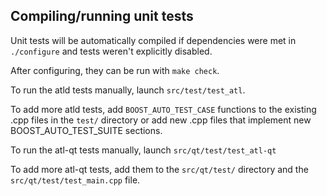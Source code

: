 Compiling/running unit tests
------------------------------------

Unit tests will be automatically compiled if dependencies were met in `./configure`
and tests weren't explicitly disabled.

After configuring, they can be run with `make check`.

To run the atld tests manually, launch `src/test/test_atl`.

To add more atld tests, add `BOOST_AUTO_TEST_CASE` functions to the existing
.cpp files in the `test/` directory or add new .cpp files that
implement new BOOST_AUTO_TEST_SUITE sections.

To run the atl-qt tests manually, launch `src/qt/test/test_atl-qt`

To add more atl-qt tests, add them to the `src/qt/test/` directory and
the `src/qt/test/test_main.cpp` file.

